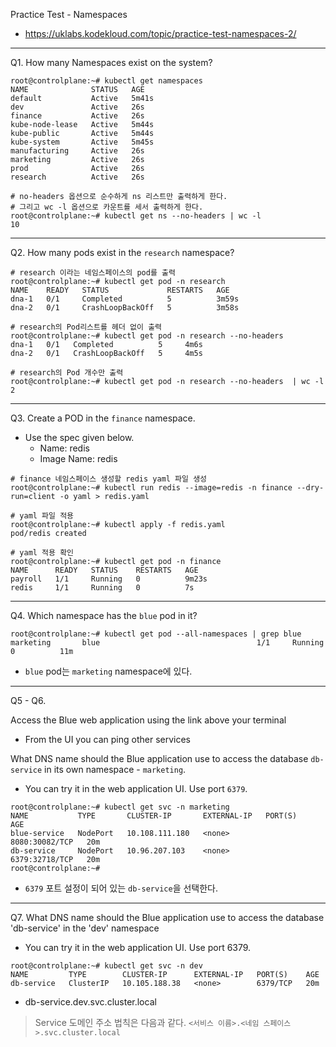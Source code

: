 Practice Test - Namespaces

- https://uklabs.kodekloud.com/topic/practice-test-namespaces-2/

---

Q1. How many Namespaces exist on the system?

```shell
root@controlplane:~# kubectl get namespaces 
NAME              STATUS   AGE
default           Active   5m41s
dev               Active   26s
finance           Active   26s
kube-node-lease   Active   5m44s
kube-public       Active   5m44s
kube-system       Active   5m45s
manufacturing     Active   26s
marketing         Active   26s
prod              Active   26s
research          Active   26s

# no-headers 옵션으로 순수하게 ns 리스트만 출력하게 한다.
# 그리고 wc -l 옵션으로 카운트를 세서 출력하게 한다.
root@controlplane:~# kubectl get ns --no-headers | wc -l
10
```

---

Q2. How many pods exist in the `research` namespace?

```shell
# research 이라는 네임스페이스의 pod를 출력
root@controlplane:~# kubectl get pod -n research 
NAME    READY   STATUS             RESTARTS   AGE
dna-1   0/1     Completed          5          3m59s
dna-2   0/1     CrashLoopBackOff   5          3m58s

# research의 Pod리스트를 헤더 없이 출력
root@controlplane:~# kubectl get pod -n research --no-headers 
dna-1   0/1   Completed          5     4m6s
dna-2   0/1   CrashLoopBackOff   5     4m5s

# research의 Pod 개수만 출력
root@controlplane:~# kubectl get pod -n research --no-headers  | wc -l
2
```

---

Q3. Create a POD in the `finance` namespace.

- Use the spec given below.
  - Name: redis
  - Image Name: redis

```shell
# finance 네임스페이스 생성할 redis yaml 파일 생성
root@controlplane:~# kubectl run redis --image=redis -n finance --dry-run=client -o yaml > redis.yaml 

# yaml 파일 적용
root@controlplane:~# kubectl apply -f redis.yaml 
pod/redis created

# yaml 적용 확인
root@controlplane:~# kubectl get pod -n finance 
NAME      READY   STATUS    RESTARTS   AGE
payroll   1/1     Running   0          9m23s
redis     1/1     Running   0          7s
```

---

Q4. Which namespace has the `blue` pod in it?

```shell
root@controlplane:~# kubectl get pod --all-namespaces | grep blue
marketing       blue                                   1/1     Running            0          11m
```

- `blue` pod는 `marketing` namespace에 있다.

---

Q5 - Q6. 

Access the Blue web application using the link above your terminal

- From the UI you can ping other services

What DNS name should the Blue application use to access the database `db-service` in its own namespace - `marketing`.

- You can try it in the web application UI. Use port `6379`.

```shell
root@controlplane:~# kubectl get svc -n marketing 
NAME           TYPE       CLUSTER-IP       EXTERNAL-IP   PORT(S)          AGE
blue-service   NodePort   10.108.111.180   <none>        8080:30082/TCP   20m
db-service     NodePort   10.96.207.103    <none>        6379:32718/TCP   20m
root@controlplane:~# 
```

- `6379` 포트 설정이 되어 있는 `db-service`을 선택한다.

---

Q7. What DNS name should the Blue application use to access the database 'db-service' in the 'dev' namespace

- You can try it in the web application UI. Use port 6379.

```shell
root@controlplane:~# kubectl get svc -n dev
NAME         TYPE        CLUSTER-IP      EXTERNAL-IP   PORT(S)    AGE
db-service   ClusterIP   10.105.188.38   <none>        6379/TCP   20m
```

- db-service.dev.svc.cluster.local

> Service 도메인 주소 법칙은 다음과 같다.
> `<서비스 이름>.<네임 스페이스>.svc.cluster.local`

